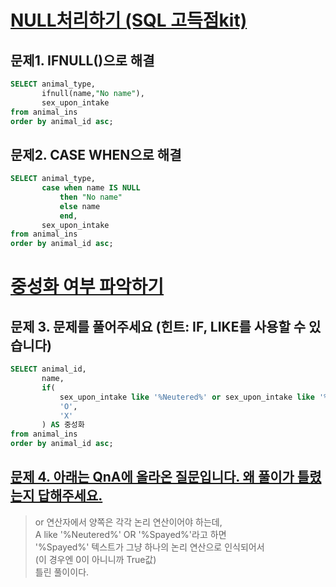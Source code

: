 # [NULL처리하기 (SQL 고득점kit)](https://school.programmers.co.kr/learn/courses/30/lessons/59410)
## 문제1. IFNULL()으로 해결
```sql
SELECT animal_type,
       ifnull(name,"No name"),
       sex_upon_intake
from animal_ins
order by animal_id asc;
```

## 문제2. CASE WHEN으로 해결
```sql
SELECT animal_type,
       case when name IS NULL 
           then "No name" 
           else name 
           end,
       sex_upon_intake
from animal_ins
order by animal_id asc;
```


# [중성화 여부 파악하기](https://school.programmers.co.kr/learn/courses/30/lessons/59409#qna)
## 문제 3. 문제를 풀어주세요 (힌트: IF, LIKE를 사용할 수 있습니다)
```sql
SELECT animal_id,
       name,
       if(
           sex_upon_intake like '%Neutered%' or sex_upon_intake like '%Spayed%',
           'O',
           'X'
       ) AS 중성화
from animal_ins
order by animal_id asc;
```


## [문제 4. 아래는 QnA에 올라온 질문입니다. 왜 풀이가 틀렸는지 답해주세요.](https://school.programmers.co.kr/questions/80270)
> or 연산자에서 양쪽은 각각 논리 연산이어야 하는데,  
> A like '%Neutered%' OR '%Spayed%'라고 하면  
> '%Spayed%' 텍스트가 그냥 하나의 논리 연산으로 인식되어서  
> (이 경우엔 0이 아니니까 True값)  
> 틀린 풀이이다.